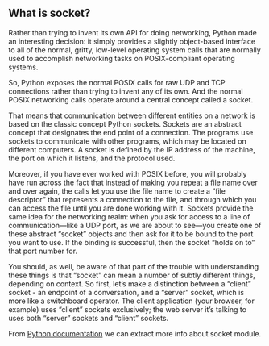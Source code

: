 ## What is socket?


Rather than trying to invent its own API for doing networking, Python made an interesting decision:
it simply provides a slightly object-based interface to all of the normal, gritty, low-level operating system
calls that are normally used to accomplish networking tasks on POSIX-compliant operating systems.


So, Python exposes the normal POSIX calls for raw UDP and TCP connections rather than trying to
invent any of its own. And the normal POSIX networking calls operate around a central concept called a
socket.

That means that communication between different entities on a network is based on the classic concept Python sockets. Sockets are an abstract concept that designates the end point of a connection. The programs use sockets to communicate with other programs, which may be located on different computers. A socket is defined by the IP address of the machine, the port on which it listens, and the protocol used.

Moreover, if you have ever worked with POSIX before, you will probably have run across the fact that instead of
making you repeat a file name over and over again, the calls let you use the file name to create a “file
descriptor” that represents a connection to the file, and through which you can access the file until you
are done working with it.
Sockets provide the same idea for the networking realm: when you ask for access to a line of
communication—like a UDP port, as we are about to see—you create one of these abstract “socket”
objects and then ask for it to be bound to the port you want to use. If the binding is successful, then the socket “holds on to” that port number for.


You should, as well, be aware of that part of the trouble with understanding these things is that “socket” can mean a number of subtly different things, depending on context. So first, let’s make a distinction between a “client” socket - an endpoint of a conversation, and a “server” socket, which is more like a switchboard operator. The client application (your browser, for example) uses “client” sockets exclusively; the web server it’s talking to uses both “server” sockets and “client” sockets.

From [Python documentation](https://docs.python.org/2/library/socket.html?highlight=socket#socket) we can extract more info about socket module.

